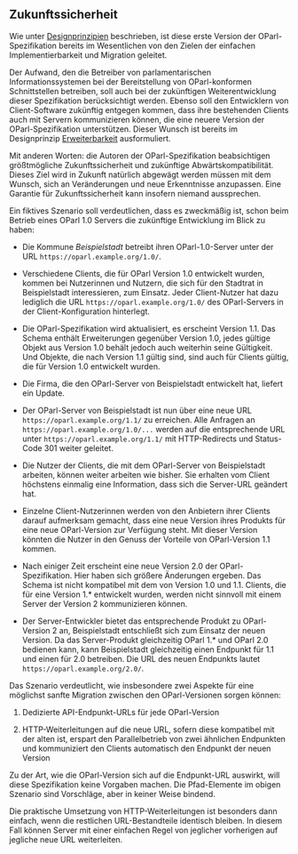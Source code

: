 Zukunftssicherheit
------------------

Wie unter [Designprinzipien](#designprinzipien) beschrieben, ist diese
erste Version der OParl-Spezifikation bereits im Wesentlichen von den
Zielen der einfachen Implementierbarkeit und Migration geleitet.

Der Aufwand, den die Betreiber von parlamentarischen Informationssystemen
bei der Bereitstellung von OParl-konformen Schnittstellen betreiben, soll
auch bei der zukünftigen Weiterentwicklung dieser Spezifikation
berücksichtigt werden. Ebenso soll den Entwicklern von Client-Software
zukünftig entgegen kommen, dass ihre bestehenden Clients auch mit Servern
kommunizieren können, die eine neuere Version der OParl-Spezifikation
unterstützen. Dieser Wunsch ist bereits im Designprinzip [Erweiterbarkeit](#erweiterbarkeit)
ausformuliert.

Mit anderen Worten: die Autoren der OParl-Spezifikation beabsichtigen
größtmögliche Zukunftssicherheit und zukünftige Abwärtskompatibilität.
Dieses Ziel wird in Zukunft natürlich abgewägt werden müssen mit
dem Wunsch, sich an Veränderungen und neue Erkenntnisse anzupassen. Eine
Garantie für Zukunftssicherheit kann insofern niemand aussprechen.

Ein fiktives Szenario soll verdeutlichen, dass es zweckmäßig ist, schon
beim Betrieb eines OParl 1.0 Servers die zukünftige Entwicklung im Blick
zu haben:

* Die Kommune *Beispielstadt* betreibt ihren OParl-1.0-Server unter
  der URL `https://oparl.example.org/1.0/`.

* Verschiedene Clients, die für OParl Version 1.0 entwickelt wurden, kommen
  bei Nutzerinnen und Nutzern, die sich für den Stadtrat in Beispielstadt
  interessieren, zum Einsatz. Jeder Client-Nutzer hat dazu lediglich die 
  URL `https://oparl.example.org/1.0/` des OParl-Servers in der Client-Konfiguration
  hinterlegt.

* Die OParl-Spezifikation wird aktualisiert, es erscheint
  Version 1.1. Das Schema enthält Erweiterungen gegenüber Version 1.0,
  jedes gültige Objekt aus Version 1.0 behält jedoch auch weiterhin seine
  Gültigkeit. Und Objekte, die nach Version 1.1 gültig sind, sind auch
  für Clients gültig, die für Version 1.0 entwickelt wurden.

* Die Firma, die den OParl-Server von Beispielstadt entwickelt hat,
  liefert ein Update.

* Der OParl-Server von Beispielstadt ist nun über eine neue URL
  `https://oparl.example.org/1.1/` zu erreichen.
  Alle Anfragen an `https://oparl.example.org/1.0/...`
  werden auf die entsprechende URL unter `https://oparl.example.org/1.1/` mit
  HTTP-Redirects und Status-Code 301 weiter geleitet.

* Die Nutzer der Clients, die mit dem OParl-Server von Beispielstadt
  arbeiten, können weiter arbeiten wie bisher. Sie erhalten vom Client
  höchstens einmalig eine Information, dass sich die Server-URL geändert hat.

* Einzelne Client-Nutzerinnen werden von den Anbietern ihrer Clients darauf
  aufmerksam gemacht, dass eine neue Version ihres Produkts für eine neue
  OParl-Version zur Verfügung steht. Mit dieser Version könnten die Nutzer
  in den Genuss der Vorteile von OParl-Version 1.1 kommen.

* Nach einiger Zeit erscheint eine neue Version 2.0 der OParl-Spezifikation.
  Hier haben sich größere Änderungen ergeben. Das Schema ist nicht kompatibel
  mit dem von Version 1.0 und 1.1. Clients, die für eine Version 1.* entwickelt
  wurden, werden nicht sinnvoll mit einem Server der Version 2 kommunizieren können.

* Der Server-Entwickler bietet das entsprechende Produkt zu OParl-Version 2 an,
  Beispielstadt entschließt sich zum Einsatz der neuen Version. Da das Server-Produkt
  gleichzeitig OParl 1.* und OParl 2.0 bedienen kann, kann Beispielstadt gleichzeitig
  einen Endpunkt für 1.1 und einen für 2.0 betreiben. Die URL des neuen Endpunkts
  lautet `https://oparl.example.org/2.0/`.

Das Szenario verdeutlicht, wie insbesondere zwei Aspekte für eine möglichst
sanfte Migration zwischen den OParl-Versionen sorgen können:

1. Dedizierte API-Endpunkt-URLs für jede OParl-Version

2. HTTP-Weiterleitungen auf die neue URL, sofern diese kompatibel mit der alten ist,
   erspart den Parallelbetrieb von zwei ähnlichen Endpunkten und kommuniziert
   den Clients automatisch den Endpunkt der neuen Version

Zu der Art, wie die OParl-Version sich auf die Endpunkt-URL auswirkt, will diese
Spezifikation keine Vorgaben machen. Die Pfad-Elemente im obigen Szenario sind
Vorschläge, aber in keiner Weise bindend.

Die praktische Umsetzung von HTTP-Weiterleitungen ist besonders dann einfach,
wenn die restlichen URL-Bestandteile identisch bleiben. In diesem Fall
können Server mit einer einfachen Regel von jeglicher vorherigen auf jegliche neue
URL weiterleiten.

